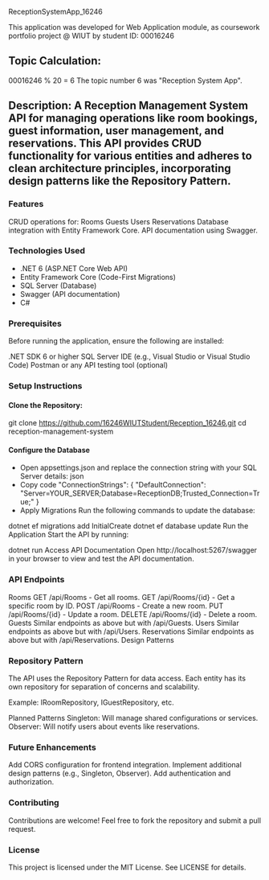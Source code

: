 ReceptionSystemApp_16246

This application was developed for Web Application module, as coursework portfolio project @ WIUT by student ID: 00016246
## Topic Calculation:

00016246 % 20 = 6 The topic number 6 was "Reception System App".

## Description: A Reception Management System API for managing operations like room bookings, guest information, user management, and reservations. This API provides CRUD functionality for various entities and adheres to clean architecture principles, incorporating design patterns like the Repository Pattern.

### Features
CRUD operations for:
Rooms
Guests
Users
Reservations
Database integration with Entity Framework Core.
API documentation using Swagger.

### Technologies Used
- .NET 6 (ASP.NET Core Web API)
- Entity Framework Core (Code-First Migrations)
- SQL Server (Database)
- Swagger (API documentation)
- C#

### Prerequisites
Before running the application, ensure the following are installed:

.NET SDK 6 or higher
SQL Server
IDE (e.g., Visual Studio or Visual Studio Code)
Postman or any API testing tool (optional)


### Setup Instructions
#### Clone the Repository:

git clone https://github.com/16246WIUTStudent/Reception_16246.git
cd reception-management-system

#### Configure the Database
- Open appsettings.json and replace the connection string with your SQL Server details:
json
- Copy code
"ConnectionStrings": {
    "DefaultConnection": "Server=YOUR_SERVER;Database=ReceptionDB;Trusted_Connection=True;"
}
- Apply Migrations Run the following commands to update the database:

dotnet ef migrations add InitialCreate
dotnet ef database update
Run the Application Start the API by running:

dotnet run
Access API Documentation Open http://localhost:5267/swagger in your browser to view and test the API documentation.


### API Endpoints
Rooms
GET /api/Rooms - Get all rooms.
GET /api/Rooms/{id} - Get a specific room by ID.
POST /api/Rooms - Create a new room.
PUT /api/Rooms/{id} - Update a room.
DELETE /api/Rooms/{id} - Delete a room.
Guests
Similar endpoints as above but with /api/Guests.
Users
Similar endpoints as above but with /api/Users.
Reservations
Similar endpoints as above but with /api/Reservations.
Design Patterns


### Repository Pattern
The API uses the Repository Pattern for data access. Each entity has its own repository for separation of concerns and scalability.

Example: IRoomRepository, IGuestRepository, etc.

Planned Patterns
Singleton: Will manage shared configurations or services.
Observer: Will notify users about events like reservations.

### Future Enhancements
Add CORS configuration for frontend integration.
Implement additional design patterns (e.g., Singleton, Observer).
Add authentication and authorization.

### Contributing
Contributions are welcome! Feel free to fork the repository and submit a pull request.

### License
This project is licensed under the MIT License. See LICENSE for details.
